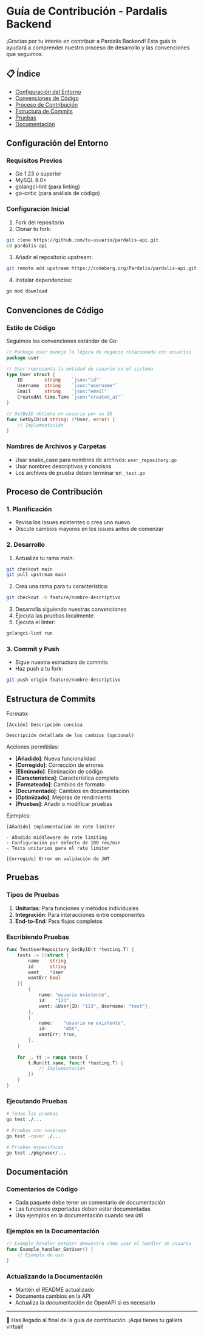 # Guía de Contribución - Pardalis Backend

¡Gracias por tu interés en contribuir a Pardalis Backend! Esta guía te ayudará a comprender nuestro proceso de desarrollo y las convenciones que seguimos.

## 📋 Índice
- [Configuración del Entorno](#configuración-del-entorno)
- [Convenciones de Código](#convenciones-de-código)
- [Proceso de Contribución](#proceso-de-contribución)
- [Estructura de Commits](#estructura-de-commits)
- [Pruebas](#pruebas)
- [Documentación](#documentación)

## Configuración del Entorno

### Requisitos Previos
- Go 1.23 o superior
- MySQL 8.0+
- golangci-lint (para linting)
- go-critic (para análisis de código)

### Configuración Inicial
1. Fork del repositorio
2. Clonar tu fork:
```bash
git clone https://github.com/tu-usuario/pardalis-api.git
cd pardalis-api
```

3. Añadir el repositorio upstream:
```bash
git remote add upstream https://codeberg.org/Pardalis/pardalis-api.git
```

4. Instalar dependencias:
```bash
go mod download
```

## Convenciones de Código

### Estilo de Código
Seguimos las convenciones estándar de Go:

```go
// Package user maneja la lógica de negocio relacionada con usuarios
package user

// User representa la entidad de usuario en el sistema
type User struct {
    ID        string    `json:"id"`
    Username  string    `json:"username"`
    Email     string    `json:"email"`
    CreatedAt time.Time `json:"created_at"`
}

// GetByID obtiene un usuario por su ID
func GetByID(id string) (*User, error) {
    // Implementación
}
```

### Nombres de Archivos y Carpetas
- Usar snake_case para nombres de archivos: `user_repository.go`
- Usar nombres descriptivos y concisos
- Los archivos de prueba deben terminar en `_test.go`

## Proceso de Contribución

### 1. Planificación
- Revisa los issues existentes o crea uno nuevo
- Discute cambios mayores en los issues antes de comenzar

### 2. Desarrollo
1. Actualiza tu rama main:
```bash
git checkout main
git pull upstream main
```

2. Crea una rama para tu característica:
```bash
git checkout -b feature/nombre-descriptivo
```

3. Desarrolla siguiendo nuestras convenciones
4. Ejecuta las pruebas localmente
5. Ejecuta el linter:
```bash
golangci-lint run
```

### 3. Commit y Push
- Sigue nuestra estructura de commits
- Haz push a tu fork:
```bash
git push origin feature/nombre-descriptivo
```

## Estructura de Commits

Formato:
```
[Acción] Descripción concisa

Descripción detallada de los cambios (opcional)
```

Acciones permitidas:
- **[Añadido]**: Nueva funcionalidad
- **[Corregido]**: Corrección de errores
- **[Eliminado]**: Eliminación de código
- **[Característica]**: Característica completa
- **[Formateado]**: Cambios de formato
- **[Documentado]**: Cambios en documentación
- **[Optimizado]**: Mejoras de rendimiento
- **[Pruebas]**: Añadir o modificar pruebas

Ejemplos:
```
[Añadido] Implementación de rate limiter

- Añadido middleware de rate limiting
- Configuración por defecto de 100 req/min
- Tests unitarios para el rate limiter
```

```
[Corregido] Error en validación de JWT
```

## Pruebas

### Tipos de Pruebas
1. **Unitarias**: Para funciones y métodos individuales
2. **Integración**: Para interacciones entre componentes
3. **End-to-End**: Para flujos completos

### Escribiendo Pruebas
```go
func TestUserRepository_GetByID(t *testing.T) {
    tests := []struct {
        name    string
        id      string
        want    *User
        wantErr bool
    }{
        {
            name: "usuario existente",
            id:   "123",
            want: &User{ID: "123", Username: "test"},
        },
        {
            name:    "usuario no existente",
            id:      "456",
            wantErr: true,
        },
    }
    
    for _, tt := range tests {
        t.Run(tt.name, func(t *testing.T) {
            // Implementación
        })
    }
}
```

### Ejecutando Pruebas
```bash
# Todas las pruebas
go test ./...

# Pruebas con coverage
go test -cover ./...

# Pruebas específicas
go test ./pkg/user/...
```

## Documentación

### Comentarios de Código
- Cada paquete debe tener un comentario de documentación
- Las funciones exportadas deben estar documentadas
- Usa ejemplos en la documentación cuando sea útil

### Ejemplos en la Documentación
```go
// Example_handler_GetUser demuestra cómo usar el handler de usuario
func Example_handler_GetUser() {
    // Ejemplo de uso
}
```

### Actualizando la Documentación
- Mantén el README actualizado
- Documenta cambios en la API
- Actualiza la documentación de OpenAPI si es necesario

---

🍪 Has llegado al final de la guía de contribución. ¡Aquí tienes tu galleta virtual!